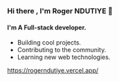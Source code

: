 <!--
[![Roger's GitHub stats](https://github-readme-stats.vercel.app/api?username=rogerndutiye&count_private=true&hide=prs,issues,contribs&show_icons=true&theme=merko)](https://github.com/rogerndutiye/rogerndutiye)
-->

### Hi there , I'm Roger NDUTIYE 👋
#### I'm A Full-stack developer.
- Building cool projects. 
- Contributing to the community.
- Learning new web technologies.

https://rogerndutiye.vercel.app/


<!--
**rogerndutiye/rogerndutiye** is a ✨ _special_ ✨ repository because its `README.md` (this file) appears on your GitHub profile.

Here are some ideas to get you started:

- 🔭 I’m currently working on ...
- 🌱 I’m currently learning ...
- 👯 I’m looking to collaborate on ...
- 🤔 I’m looking for help with ...
- 💬 Ask me about ...
- 📫 How to reach me: ...
- 😄 Pronouns: ...
- ⚡ Fun fact: ...
-->
